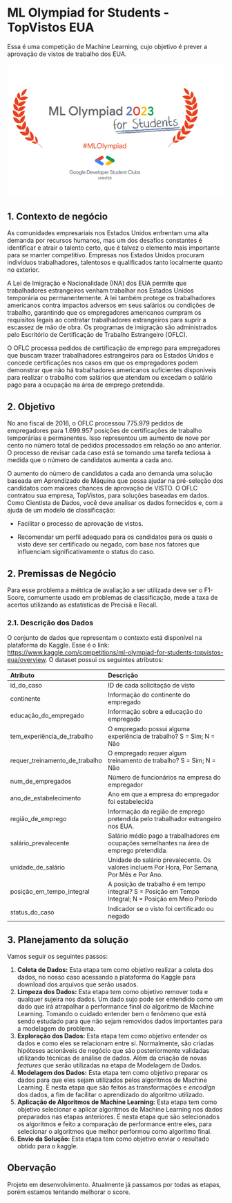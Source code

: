 # ML Olympiad for Students - TopVistos EUA
Essa é uma competição de Machine Learning, cujo objetivo é prever a aprovação de vistos de trabalho dos EUA.


<div align="center">
<img src="img/topvistos.png" width="800px" />
</div>


## 1. Contexto de negócio

As comunidades empresariais nos Estados Unidos enfrentam uma alta demanda por recursos humanos, mas um dos desafios constantes é identificar e atrair o talento certo, que é talvez o elemento mais importante para se manter competitivo. Empresas nos Estados Unidos procuram indivíduos trabalhadores, talentosos e qualificados tanto localmente quanto no exterior.

A Lei de Imigração e Nacionalidade (INA) dos EUA permite que trabalhadores estrangeiros venham trabalhar nos Estados Unidos temporária ou permanentemente. A lei também protege os trabalhadores americanos contra impactos adversos em seus salários ou condições de trabalho, garantindo que os empregadores americanos cumpram os requisitos legais ao contratar trabalhadores estrangeiros para suprir a escassez de mão de obra. Os programas de imigração são administrados pelo Escritório de Certificação de Trabalho Estrangeiro (OFLC).

O OFLC processa pedidos de certificação de emprego para empregadores que buscam trazer trabalhadores estrangeiros para os Estados Unidos e concede certificações nos casos em que os empregadores podem demonstrar que não há trabalhadores americanos suficientes disponíveis para realizar o trabalho com salários que atendam ou excedam o salário pago para a ocupação na área de emprego pretendida.


## 2. Objetivo

No ano fiscal de 2016, o OFLC processou 775.979 pedidos de empregadores para 1.699.957 posições de certificações de trabalho temporárias e permanentes. Isso representou um aumento de nove por cento no número total de pedidos processados em relação ao ano anterior. O processo de revisar cada caso está se tornando uma tarefa tediosa à medida que o número de candidatos aumenta a cada ano.

O aumento do número de candidatos a cada ano demanda uma solução baseada em Aprendizado de Máquina que possa ajudar na pré-seleção dos candidatos com maiores chances de aprovação de VISTO. O OFLC contratou sua empresa, TopVistos, para soluções baseadas em dados. Como Cientista de Dados, você deve analisar os dados fornecidos e, com a ajuda de um modelo de classificação:

* Facilitar o processo de aprovação de vistos.

* Recomendar um perfil adequado para os candidatos para os quais o visto deve ser certificado ou negado, com base nos fatores que influenciam significativamente o status do caso.



## 2. Premissas de Negócio
Para esse problema a métrica de avaliação a ser utilizada deve ser o F1-Score, comumente usado em problemas de classificação, mede a taxa de acertos utilizando as estatísticas de Precisã e Recall.


### 2.1. Descrição dos Dados
O conjunto de dados que representam o contexto está disponível na plataforma do Kaggle. Esse é o link: https://www.kaggle.com/competitions/ml-olympiad-for-students-topvistos-eua/overview. O dataset possui os seguintes atributos:

| Atributo                          | Descrição                                                                                                                                             |
| :-------------------------------- | :---------------------------------------------------------------------------------------------------------------------------------------------------- |
| id_do_caso                        | ID de cada solicitação de visto                                                                                                                       |
| continente                        | Informação do continente do empregado                                                                                                                 |
| educação_do_empregado             | Informação sobre a educação do empregado                                                                                                              |
| tem_experiência_de_trabalho       | O empregado possui alguma experiência de trabalho? S = Sim; N = Não                                                                                   |
| requer_treinamento_de_trabalho    | O empregado requer algum treinamento de trabalho? S = Sim; N = Não                                                                                    |
| num_de_empregados                 | Número de funcionários na empresa do empregador                                                                                                       |
| ano_de_estabelecimento            | Ano em que a empresa do empregador foi estabelecida                                                                                                   |
| região_de_emprego                 | Informação da região de emprego pretendida pelo trabalhador estrangeiro nos EUA.                                                                      |
| salário_prevalecente              | Salário médio pago a trabalhadores em ocupações semelhantes na área de emprego pretendida.                                                            |
| unidade_de_salário                | Unidade do salário prevalecente. Os valores incluem Por Hora, Por Semana, Por Mês e Por Ano.                                                          |
| posição_em_tempo_integral         | A posição de trabalho é em tempo integral? S = Posição em Tempo Integral; N = Posição em Meio Período                                                 |
| status_do_caso                    | Indicador se o visto foi certificado ou negado                                                                                                        |



## 3. Planejamento da solução

Vamos seguir os seguintes passos:


1. **Coleta de Dados:** Esta etapa tem como objetivo realizar a coleta dos dados, no nosso caso acessando a plataforma do Kaggle para download dos arquivos que serão usados.
2. **Limpeza dos Dados:** Esta etapa tem como objetivo remover toda e qualquer sujeira nos dados. Um dado sujo pode ser entendido como um dado que irá atrapalhar a performance final do algoritmo de Machine Learning. Tomando o cuidado entender bem o fenômeno que está sendo estudado para que não sejam removidos dados importantes para a modelagem do problema.
3. **Exploração dos Dados:** Esta etapa tem como objetivo entender os dados e como eles se relacionam entre si. Normalmente, são criadas hipóteses acionáveis de negócio que são posteriormente validadas utilizando técnicas de análise de dados. Além da criação de novas *features* que serão utilizadas na etapa de Modelagem de Dados.
4. **Modelagem dos Dados:** Esta etapa tem como objetivo preparar os dados para que eles sejam utilizados pelos algoritmos de Machine Learning. É nesta etapa que são feitos as transformações e *encodign* dos dados, a fim de facilitar o aprendizado do algoritmo utilizado.
5. **Aplicação de Algoritmos de Machine Learning:** Esta etapa tem como objetivo selecionar e aplicar algoritmos de Machine Learning nos dados preparados nas etapas anteriores. É nesta etapa que são selecionados os algoritmos e feito a comparação de performance entre eles, para selecionar o algoritmos que melhor performou como algoritmo final.
6. **Envio da Solução:** Esta etapa tem como objetivo enviar o resultado obtido para o kaggle.


## Obervação
Projeto em desenvolvimento. Atualmente já passamos por todas as etapas, porém estamos tentando melhorar o score.


